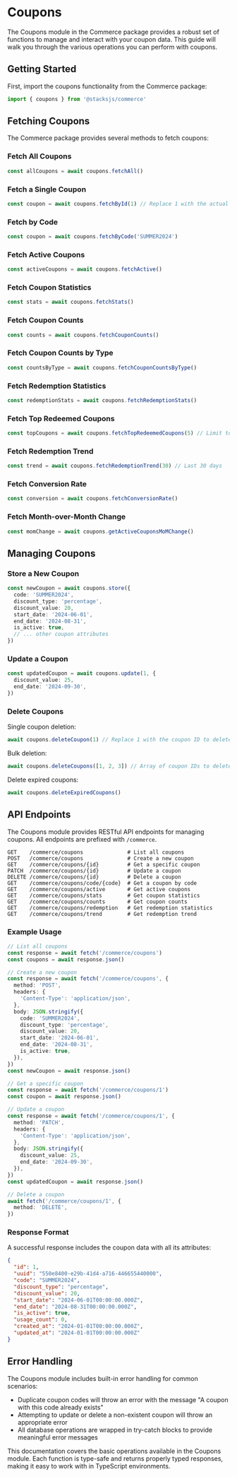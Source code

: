 # Coupons

The Coupons module in the Commerce package provides a robust set of functions to manage and interact with your coupon data. This guide will walk you through the various operations you can perform with coupons.

## Getting Started

First, import the coupons functionality from the Commerce package:

```ts
import { coupons } from '@stacksjs/commerce'
```

## Fetching Coupons

The Commerce package provides several methods to fetch coupons:

### Fetch All Coupons

```ts
const allCoupons = await coupons.fetchAll()
```

### Fetch a Single Coupon

```ts
const coupon = await coupons.fetchById(1) // Replace 1 with the actual coupon ID
```

### Fetch by Code

```ts
const coupon = await coupons.fetchByCode('SUMMER2024')
```

### Fetch Active Coupons

```ts
const activeCoupons = await coupons.fetchActive()
```

### Fetch Coupon Statistics

```ts
const stats = await coupons.fetchStats()
```

### Fetch Coupon Counts

```ts
const counts = await coupons.fetchCouponCounts()
```

### Fetch Coupon Counts by Type

```ts
const countsByType = await coupons.fetchCouponCountsByType()
```

### Fetch Redemption Statistics

```ts
const redemptionStats = await coupons.fetchRedemptionStats()
```

### Fetch Top Redeemed Coupons

```ts
const topCoupons = await coupons.fetchTopRedeemedCoupons(5) // Limit to top 5
```

### Fetch Redemption Trend

```ts
const trend = await coupons.fetchRedemptionTrend(30) // Last 30 days
```

### Fetch Conversion Rate

```ts
const conversion = await coupons.fetchConversionRate()
```

### Fetch Month-over-Month Change

```ts
const momChange = await coupons.getActiveCouponsMoMChange()
```

## Managing Coupons

### Store a New Coupon

```ts
const newCoupon = await coupons.store({
  code: 'SUMMER2024',
  discount_type: 'percentage',
  discount_value: 20,
  start_date: '2024-06-01',
  end_date: '2024-08-31',
  is_active: true,
  // ... other coupon attributes
})
```

### Update a Coupon

```ts
const updatedCoupon = await coupons.update(1, {
  discount_value: 25,
  end_date: '2024-09-30',
})
```

### Delete Coupons

Single coupon deletion:
```ts
await coupons.deleteCoupon(1) // Replace 1 with the coupon ID to delete
```

Bulk deletion:
```ts
await coupons.deleteCoupons([1, 2, 3]) // Array of coupon IDs to delete
```

Delete expired coupons:
```ts
await coupons.deleteExpiredCoupons()
```

## API Endpoints

The Coupons module provides RESTful API endpoints for managing coupons. All endpoints are prefixed with `/commerce`.

```
GET    /commerce/coupons              # List all coupons
POST   /commerce/coupons              # Create a new coupon
GET    /commerce/coupons/{id}         # Get a specific coupon
PATCH  /commerce/coupons/{id}         # Update a coupon
DELETE /commerce/coupons/{id}         # Delete a coupon
GET    /commerce/coupons/code/{code}  # Get a coupon by code
GET    /commerce/coupons/active       # Get active coupons
GET    /commerce/coupons/stats        # Get coupon statistics
GET    /commerce/coupons/counts       # Get coupon counts
GET    /commerce/coupons/redemption   # Get redemption statistics
GET    /commerce/coupons/trend        # Get redemption trend
```

### Example Usage

```ts
// List all coupons
const response = await fetch('/commerce/coupons')
const coupons = await response.json()

// Create a new coupon
const response = await fetch('/commerce/coupons', {
  method: 'POST',
  headers: {
    'Content-Type': 'application/json',
  },
  body: JSON.stringify({
    code: 'SUMMER2024',
    discount_type: 'percentage',
    discount_value: 20,
    start_date: '2024-06-01',
    end_date: '2024-08-31',
    is_active: true,
  }),
})
const newCoupon = await response.json()

// Get a specific coupon
const response = await fetch('/commerce/coupons/1')
const coupon = await response.json()

// Update a coupon
const response = await fetch('/commerce/coupons/1', {
  method: 'PATCH',
  headers: {
    'Content-Type': 'application/json',
  },
  body: JSON.stringify({
    discount_value: 25,
    end_date: '2024-09-30',
  }),
})
const updatedCoupon = await response.json()

// Delete a coupon
await fetch('/commerce/coupons/1', {
  method: 'DELETE',
})
```

### Response Format

A successful response includes the coupon data with all its attributes:

```json
{
  "id": 1,
  "uuid": "550e8400-e29b-41d4-a716-446655440000",
  "code": "SUMMER2024",
  "discount_type": "percentage",
  "discount_value": 20,
  "start_date": "2024-06-01T00:00:00.000Z",
  "end_date": "2024-08-31T00:00:00.000Z",
  "is_active": true,
  "usage_count": 0,
  "created_at": "2024-01-01T00:00:00.000Z",
  "updated_at": "2024-01-01T00:00:00.000Z"
}
```

## Error Handling

The Coupons module includes built-in error handling for common scenarios:

- Duplicate coupon codes will throw an error with the message "A coupon with this code already exists"
- Attempting to update or delete a non-existent coupon will throw an appropriate error
- All database operations are wrapped in try-catch blocks to provide meaningful error messages

This documentation covers the basic operations available in the Coupons module. Each function is type-safe and returns properly typed responses, making it easy to work with in TypeScript environments.
